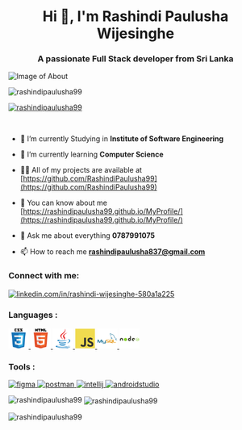 <h1 align="center">Hi 👋, I'm Rashindi Paulusha Wijesinghe</h1>
<h3 align="center">A passionate Full Stack developer from Sri Lanka</h3>

![Image of About](https://i.gifer.com/origin/bc/bca56ffe4a6e2910237482982aa856fe.gif)

<p align="left"> <img src="https://komarev.com/ghpvc/?username=rashindipaulusha99&label=Profile%20views&color=0e75b6&style=flat" alt="rashindipaulusha99" /> </p>

<p align="left"> <a href="https://github.com/ryo-ma/github-profile-trophy"><img src="https://github-profile-trophy.vercel.app/?username=rashindipaulusha99" alt="rashindipaulusha99" /></a> </p>

<p align="left"> <a href="https://twitter.com/" target="blank"><img src="https://img.shields.io/twitter/follow/?logo=twitter&style=for-the-badge" alt="" /></a> </p>

- 🔭 I’m currently Studying in **Institute of Software Engineering**

- 🌱 I’m currently learning **Computer Science**

- 👨‍💻 All of my projects are available at [https://github.com/RashindiPaulusha99](https://github.com/RashindiPaulusha99)

- 📝 You can know about me [https://rashindipaulusha99.github.io/MyProfile/](https://rashindipaulusha99.github.io/MyProfile/)

- 💬 Ask me about everything **0787991075**

- 📫 How to reach me **rashindipaulusha837@gmail.com**

<h3 align="left">Connect with me:</h3>
<p align="left">
<a href="https://linkedin.com/in/linkedin.com/in/rashindi-wijesinghe-580a1a225" target="blank"><img align="center" src="https://raw.githubusercontent.com/rahuldkjain/github-profile-readme-generator/master/src/images/icons/Social/linked-in-alt.svg" alt="linkedin.com/in/rashindi-wijesinghe-580a1a225" height="30" width="40" /></a>
</p>

<h3 align="left">Languages :</h3>
<p align="left"> <a href="https://www.w3schools.com/css/" target="_blank" rel="noreferrer"> <img src="https://raw.githubusercontent.com/devicons/devicon/master/icons/css3/css3-original-wordmark.svg" alt="css3" width="40" height="40"/> </a> <a href="https://www.w3.org/html/" target="_blank" rel="noreferrer"> <img src="https://raw.githubusercontent.com/devicons/devicon/master/icons/html5/html5-original-wordmark.svg" alt="html5" width="40" height="40"/> </a> <a href="https://www.java.com" target="_blank" rel="noreferrer"> <img src="https://raw.githubusercontent.com/devicons/devicon/master/icons/java/java-original.svg" alt="java" width="40" height="40"/> </a> <a href="https://developer.mozilla.org/en-US/docs/Web/JavaScript" target="_blank" rel="noreferrer"> <img src="https://raw.githubusercontent.com/devicons/devicon/master/icons/javascript/javascript-original.svg" alt="javascript" width="40" height="40"/> </a> <a href="https://www.mysql.com/" target="_blank" rel="noreferrer"> <img src="https://raw.githubusercontent.com/devicons/devicon/master/icons/mysql/mysql-original-wordmark.svg" alt="mysql" width="40" height="40"/> </a> <a href="https://nodejs.org" target="_blank" rel="noreferrer"> <img src="https://raw.githubusercontent.com/devicons/devicon/master/icons/nodejs/nodejs-original-wordmark.svg" alt="nodejs" width="40" height="40"/> </a> </p>

<h3 align="left">Tools :</h3>
<p align="left"> <a href="https://www.w3schools.com/css/" target="_blank" rel="noreferrer"> <a href="https://www.figma.com/" target="_blank" rel="noreferrer"> <img src="https://www.vectorlogo.zone/logos/figma/figma-icon.svg" alt="figma" width="40" height="40"/> </a> <a href="https://postman.com" target="_blank" rel="noreferrer"> <img src="https://www.vectorlogo.zone/logos/getpostman/getpostman-icon.svg" alt="postman" width="40" height="40"/> </a> <a href="https://www.jetbrains.com/" target="_blank" rel="noreferrer"> <img src="https://vectorwiki.com/images/ZgSyR__intellij-idea.svg" alt="intellij" width="40" height="40"/> </a> <a href="https://developer.android.com/" target="_blank" rel="noreferrer"> <img src="https://github.com/detain/svg-logos/blob/master/svg/android-studio-1.svg" alt="androidstudio" width="40" height="40"/> </a> </p>

<p><img align="left" src="https://github-readme-stats.vercel.app/api/top-langs?username=rashindipaulusha99&show_icons=true&locale=en&layout=compact" alt="rashindipaulusha99" /></p>

<p>&nbsp;<img align="center" src="https://github-readme-stats.vercel.app/api?username=rashindipaulusha99&show_icons=true&locale=en" alt="rashindipaulusha99" /></p>

<p><img align="center" src="https://github-readme-streak-stats.herokuapp.com/?user=rashindipaulusha99&" alt="rashindipaulusha99" /></p>
